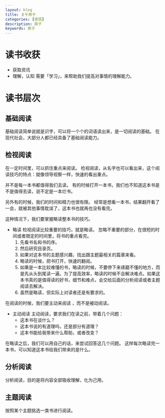 ```yaml
---
layout: blog
title: 关于房子
categories: [感悟]
description: 房子
keywords: 房子
---
```


# 读书收获
- 获取资讯
- 理解，认知
需要「学习」，来帮助我们提高对事情的理解能力。


# 读书层次
## 基础阅读
基础阅读简单说就是识字，可以将一个个的词语读出来，是一切阅读的基础。
在现代社会，大部分人都已经具备了基础阅读能力。
 
## 检视阅读
在一定时间里，可以抓住重点来阅读。
检视阅读，从名字也可以看出来，这个阅读技巧的特点：就像领导视察一样，快速的看出重点。

并不是每一本书都值得我们去读。
有的时候打开一本书，我们也不知道这本书是不是值得去读，说不定是一本烂书。

另外有的时候，我们的时间和精力也很有限。
经常是想看一本书，结果翻开看了一会，就被其他事情耽误了，这本书也就再也没有看完。
 
这种情况下，我们要掌握略读整本书的技巧。

- 略读 
检视阅读比较重要的技巧，就是略读。
忽略不重要的部分，在很短的时间或者限定的时间里，将书的重点看完。 
  1. 先看书名和书的序。
  2. 然后研究目录页。
  3. 如果对这本书的主题感兴趣，找出跟主题最相关的篇章来看。
  4. 略读的时候，把书打开，快速的翻阅。
  5. 如果是一本比较难懂的书，略读的时候，不要停下来琢磨不懂的地方，而是先从头到尾读一遍。为了提高效率，略读的时候不会解决难点。如果这本书真的是值得读的好书，细节和难点，会交给后面的分析阅读或者主题阅读去解决。
  6. 虽然是略读，但实际上对读者还是有要求的。
 
在阅读的时候，我们要主动来阅读 ，而不是被动阅读。

- 主动阅读
主动阅读，要求我们在读之前，带着几个问题：
  - 这本书在谈什么？
  - 这本书说的有道理吗，还是部分有道理？
  - 这本书能给我带来什么帮助，或者改变？

在略读之后，我们可以用自己的话，来尝试回答这几个问题。
这样每次略读完一本书，可以知道这本书给我们带来的是什么。

## 分析阅读
分析阅读，目的是将内容全部吸收理解，化为己用。

## 主题阅读
按照某个主题挑选一类书进行阅读。


